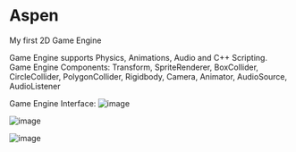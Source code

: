 # Aspen
My first 2D Game Engine

Game Engine supports Physics, Animations, Audio and C++ Scripting.
Game Engine Components:
Transform,
SpriteRenderer,
BoxCollider,
CircleCollider,
PolygonCollider,
Rigidbody,
Camera,
Animator,
AudioSource,
AudioListener

Game Engine Interface:
![image](https://user-images.githubusercontent.com/87515048/182118064-e9f9955f-cc98-4b60-9bfe-f61bf5840bac.png)

![image](https://user-images.githubusercontent.com/87515048/186464776-b756ae1a-75eb-4449-95dd-747600035209.png)

![image](https://user-images.githubusercontent.com/87515048/186094199-a7d8aea0-7f43-4c78-8d47-38f66c7a97cb.png)
